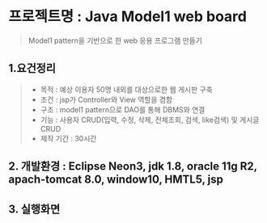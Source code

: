 # 프로젝트명 : **Java Model1 web board**
> Model1 pattern을 기반으로 한 web 응용 프로그램 만들기

## 1.요건정리
> - 목적 :  예상 이용자 50명 내외를 대상으로한 웹 게시판 구축
> - 조건 :  jsp가 Controller와 View 역할을 겸함
> - 구조 :  model1 pattern으로 DAO를 통해 DBMS와 연결
> - 기능 : 사용자 CRUD(입력, 수정, 삭제, 전체조회, 검색, like검색) 및 게시글 CRUD
> - 제작 기간 : 30시간


## 2. 개발환경 : Eclipse Neon3, jdk 1.8, oracle 11g R2, apach-tomcat 8.0, window10, HMTL5, jsp

## 3. 실행화면
